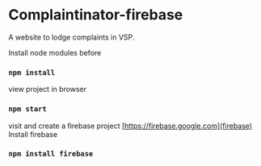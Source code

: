 # Complaintinator-firebase

A website to lodge complaints in VSP.

Install node modules before
### `npm install`

view project in browser
### `npm start`

visit and create a firebase project [https://firebase.google.com](firebase)
Install firebase 
### `npm install firebase`
